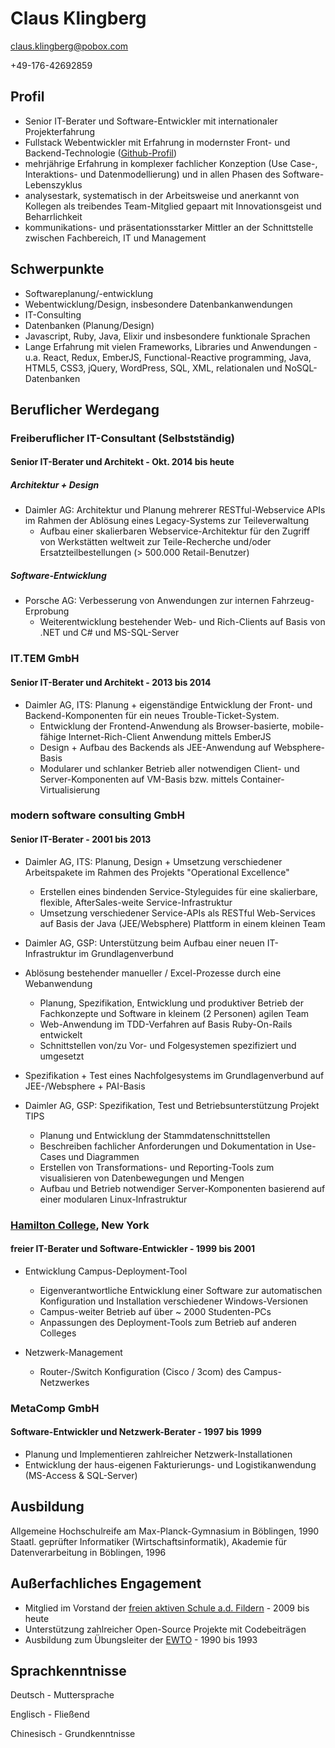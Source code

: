 # Claus Klingberg

<claus.klingberg@pobox.com>

+49-176-42692859

## Profil

- Senior IT-Berater und Software-Entwickler mit internationaler Projekterfahrung
- Fullstack Webentwickler mit Erfahrung in modernster Front- und Backend-Technologie ([Github-Profil](https://github.com/cjk))
- mehrjährige Erfahrung in komplexer fachlicher Konzeption (Use Case-, Interaktions- und Datenmodellierung) und in allen Phasen des Software-Lebenszyklus
- analysestark, systematisch in der Arbeitsweise und anerkannt von Kollegen als treibendes Team-Mitglied gepaart mit Innovationsgeist und Beharrlichkeit
- kommunikations- und präsentationsstarker Mittler an der Schnittstelle zwischen Fachbereich, IT und Management

## Schwerpunkte

- Softwareplanung/-entwicklung
- Webentwicklung/Design, insbesondere Datenbankanwendungen
- IT-Consulting
- Datenbanken (Planung/Design)
- Javascript, Ruby, Java, Elixir und insbesondere funktionale Sprachen
- Lange Erfahrung mit vielen Frameworks, Libraries und Anwendungen - u.a. React, Redux, EmberJS, Functional-Reactive programming, Java, HTML5, CSS3, jQuery, WordPress, SQL, XML, relationalen und NoSQL-Datenbanken

## Beruflicher Werdegang

### Freiberuflicher IT-Consultant (Selbstständig)

#### Senior IT-Berater und Architekt - Okt. 2014 bis heute

##### Architektur + Design

  * Daimler AG: Architektur und Planung mehrerer RESTful-Webservice APIs im Rahmen der Ablösung eines Legacy-Systems zur Teileverwaltung
    * Aufbau einer skalierbaren Webservice-Architektur für den Zugriff von Werkstätten weltweit zur Teile-Recherche und/oder Ersatzteilbestellungen (> 500.000 Retail-Benutzer)

##### Software-Entwicklung

  * Porsche AG: Verbesserung von Anwendungen zur internen Fahrzeug-Erprobung
    * Weiterentwicklung bestehender Web- und Rich-Clients auf Basis von .NET und C# und MS-SQL-Server

### IT.TEM GmbH

#### Senior IT-Berater und Architekt - 2013 bis 2014
  * Daimler AG, ITS: Planung + eigenständige Entwicklung der Front- und Backend-Komponenten für ein neues Trouble-Ticket-System.
    * Entwicklung der Frontend-Anwendung als Browser-basierte, mobile-fähige Internet-Rich-Client Anwendung mittels EmberJS
    * Design + Aufbau des Backends als JEE-Anwendung auf Websphere-Basis
    * Modularer und schlanker Betrieb aller notwendigen Client- und Server-Komponenten auf VM-Basis bzw. mittels Container-Virtualisierung

### modern software consulting GmbH

#### Senior IT-Berater - 2001 bis 2013
  * Daimler AG, ITS: Planung, Design + Umsetzung verschiedener Arbeitspakete im Rahmen des Projekts "Operational Excellence"
    * Erstellen eines bindenden Service-Styleguides für eine skalierbare, flexible, AfterSales-weite Service-Infrastruktur
    * Umsetzung verschiedener Service-APIs als RESTful Web-Services auf Basis der Java (JEE/Websphere) Plattform in einem kleinen Team

  * Daimler AG, GSP: Unterstützung beim Aufbau einer neuen IT-Infrastruktur im Grundlagenverbund

  * Ablösung bestehender manueller / Excel-Prozesse durch eine Webanwendung
    * Planung, Spezifikation, Entwicklung und produktiver Betrieb der Fachkonzepte und Software in kleinem (2 Personen) agilen Team
    * Web-Anwendung im TDD-Verfahren auf Basis Ruby-On-Rails entwickelt
    * Schnittstellen von/zu Vor- und Folgesystemen spezifiziert und umgesetzt
  * Spezifikation + Test eines Nachfolgesystems im Grundlagenverbund auf JEE-/Websphere + PAI-Basis

  * Daimler AG, GSP: Spezifikation, Test und Betriebsunterstützung Projekt TIPS
    * Planung und Entwicklung der Stammdatenschnittstellen
    * Beschreiben fachlicher Anforderungen und Dokumentation in Use-Cases und Diagrammen
    * Erstellen von Transformations- und Reporting-Tools zum visualisieren von Datenbewegungen und Mengen
    * Aufbau und Betrieb notwendiger Server-Komponenten basierend auf einer modularen Linux-Infrastruktur

### [Hamilton College](http://www.hamilton.edu/), New York

#### freier IT-Berater und Software-Entwickler - 1999 bis 2001
  * Entwicklung Campus-Deployment-Tool
    * Eigenverantwortliche Entwicklung einer Software zur automatischen Konfiguration und Installation verschiedener Windows-Versionen
    * Campus-weiter Betrieb auf über ~ 2000 Studenten-PCs
    * Anpassungen des Deployment-Tools zum Betrieb auf anderen Colleges

  * Netzwerk-Management
    * Router-/Switch Konfiguration (Cisco / 3com) des Campus-Netzwerkes

### MetaComp GmbH

#### Software-Entwickler und Netzwerk-Berater - 1997 bis 1999
  * Planung und Implementieren zahlreicher Netzwerk-Installationen
  * Entwicklung der haus-eigenen Fakturierungs- und Logistikanwendung (MS-Access & SQL-Server)

## Ausbildung

Allgemeine Hochschulreife am Max-Planck-Gymnasium in Böblingen, 1990
Staatl. geprüfter Informatiker (Wirtschaftsinformatik), Akademie für Datenverarbeitung in Böblingen, 1996

## Außerfachliches Engagement
  * Mitglied im Vorstand der [freien aktiven Schule a.d. Fildern](http://pieks-fas.de/) - 2009 bis heute
  * Unterstützung zahlreicher Open-Source Projekte mit Codebeiträgen
  * Ausbildung zum Übungsleiter der [EWTO](http://www.wingtsunwelt.com/) - 1990 bis 1993

## Sprachkenntnisse

Deutsch    - Muttersprache

Englisch   - Fließend

Chinesisch - Grundkenntnisse
